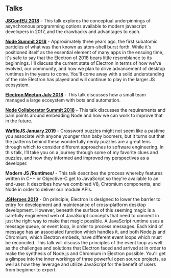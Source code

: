 ## Talks

**[JSConfEU 2018](https://2018.jsconf.eu/)** - This talk explores the conceptual underpinnings of asynchronous programming options available to modern javascript developers in 2017, and the drawbacks and advantages to each.

**[Node Summit 2018](http://www.nodesummit.com/)** - Approximately three years ago, the first subatomic particles of what was then known as atom-shell burst forth. While it's positioned itself as the essential element of many apps in the ensuing time, it's safe to say that the Electron of 2018 bears little resemblance to its beginnings. I'll discuss the current state of Electron in terms of how we've evolved, our community, and how we plan to drive advancement of desktop runtimes in the years to come. You'll come away with a solid understanding of the role Electron has played and will continue to play in the larger JS ecosystem.

**[Electron Meetup July 2018](https://www.meetup.com/Bay-Area-Electron-User-Group)** - This talk discusses how a small team managed a large ecosystem with bots and automation.

**[Node Collaborator Summit 2018](https://github.com/nodejs/summit/blob/master/2018-10-Vancouver/agenda.md)** - This talk discusses the requirements and pain points around embedding Node and how we can work to improve that in the future.

**[WaffleJS January 2019](https://wafflejs.com)** - Crossword puzzles might not seem like a pastime you associate with anyone younger than baby boomers, but it turns out that the patterns behind these wonderfully nerdy puzzles are a great lens through which to consider different approaches to software engineering. In this talk, I’ll take you on a journey through some of my favorite clues and puzzles, and how they informed and improved my perspectives as a developer.

**Modern JS /Runtimes/** - This talk describes the process whereby features written in C++ or Objective-C get to JavaScript so they're available to an end-user. It describes how we combined V8, Chromium components, and Node in order to deliver our module APIs.

**[JSHeroes 2019](https://jsheroes.io)** - On principle, Electron is designed to lower the barrier to entry for development and maintenance of cross-platform desktop development. However, beneath the surface of this seeming magic is a carefully engineered web of JavaScript concepts that need to connect in just the right way to make that magic possible. A JavaScript runtime uses a message queue, or event loop, in order to process messages. Each kind of message has an associated function which handles it, and both Node.js and Chromium, which Electron embeds, have different event loops which must be reconciled. This talk will discuss the principles of the event loop as well as the challenges and solutions that Electron faced and arrived at in order to make the synthesis of Node.js and Chromium in Electron possible. You'll get a glimpse into the inner workings of three powerful open source projects, as well as how they leverage and utilize JavaScript for the benefit of users from beginner to expert.
